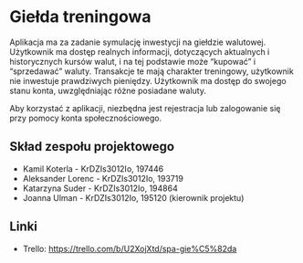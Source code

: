 # Giełda treningowa

Aplikacja ma za zadanie symulację inwestycji na giełdzie walutowej.
Użytkownik ma dostęp realnych informacji, dotyczących aktualnych i historycznych kursów walut, i na tej podstawie może “kupować” i “sprzedawać” waluty.
Transakcje te mają charakter treningowy, użytkownik nie inwestuje prawdziwych pieniędzy.
Użytkownik ma dostęp do swojego stanu konta, uwzględniając różne posiadane waluty.

Aby korzystać z aplikacji, niezbędna jest rejestracja lub zalogowanie się przy pomocy konta społecznościowego.

## Skład zespołu projektowego

- Kamil Koterla - KrDZIs3012Io, 197446
- Aleksander Lorenc - KrDZIs3012Io, 193719
- Katarzyna Suder - KrDZIs3012Io, 194864
- Joanna Ulman - KrDZIs3012Io, 195120 (kierownik projektu)

## Linki

- Trello: <https://trello.com/b/U2XojXtd/spa-gie%C5%82da>
